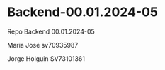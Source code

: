 # Backend-00.01.2024-05
Repo Backend 00.01.2024-05


Maria José sv70935987

Jorge Holguin SV73101361

